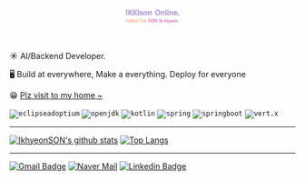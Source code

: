 <p align="center"><a href="https://ikkison.github.io"><img width="20%" alt="IKKIson Online." src="./assets/IKKIson_online_banner.png" /></a></p>

<br />

☀️ AI/Backend Developer.

🖥️ Build at everywhere, Make a everything. Deploy for everyone

😁 [Plz visit to my home ~](https://ikkison.github.io)

<code><img height="20" alt="eclipseadoptium" src="https://img.shields.io/badge/-FF1464?style=for-the-badge&logo=eclipseadoptium&logoColor=white"></code>
<code><img height="20" alt="openjdk" src="https://img.shields.io/badge/-000000?style=for-the-badge&logo=openjdk&logoColor=white"></code>
<code><img height="20" alt="kotlin" src="https://img.shields.io/badge/-7F52FF?style=for-the-badge&logo=kotlin&logoColor=white"></code>
<code><img height="20" alt="spring" src="https://img.shields.io/badge/-6DB33F?style=for-the-badge&logo=spring&logoColor=white"></code>
<code><img height="20" alt="springboot" src="https://img.shields.io/badge/-6DB33F?style=for-the-badge&logo=springboot&logoColor=white"></code>
<code><img height="20" alt="vert.x" src="https://img.shields.io/badge/-782A90?style=for-the-badge&logo=eclipsevertdotx"></code>

---

[![IkhyeonSON's github stats](https://github-readme-stats.vercel.app/api?username=IKKIson&count_private=true&theme=ambient_gradient&show_icons=true)](https://github.com/anuraghazra/github-readme-stats) [![Top Langs](https://github-readme-stats.vercel.app/api/top-langs/?username=IKKIson&layout=compact&theme=ambient_gradient&hide=css,html,javascript)](https://github.com/anuraghazra/github-readme-stats)

---

[![Gmail Badge](https://img.shields.io/badge/Gmail-d14836?style=for-the-badge&logo=Gmail&logoColor=white&link=mailto:shout2517@gmail.com)](mailto:shout2517@gmail.com) [![Naver Mail](https://img.shields.io/badge/naver-03C75A?style=for-the-badge&logo=naver&logoColor=white)](mailto:shout2517@naver.com) [![Linkedin Badge](https://img.shields.io/badge/-LinkedIn-blue?style=for-the-badge&logo=logmein&logoColor=white&link=https://www.linkedin.com/in/ikhyeon-son-a81487131/)](https://www.linkedin.com/in/ikhyeon-son-a81487131/)
